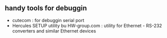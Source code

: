 ## handy tools for debuggin

 * cutecom  : for debuggin serial port 
 * Hercules SETUP utility bu HW-group.com : utility for Ethernet - RS-232 converters and similar Ethernet devices
 
